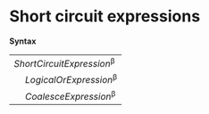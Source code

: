 # Short circuit expressions

**Syntax**

<table>
    <tr>
        <td colspan="2"><i>ShortCircuitExpression</i><sup>β</sup></td>
    </tr>
    <tr>
        <td>&nbsp;</td><td><i>LogicalOrExpression</i><sup>β</sup></td>
    </tr>
    <tr>
        <td>&nbsp;</td><td><i>CoalesceExpression</i><sup>β</sup></td>
    </tr>
</table>